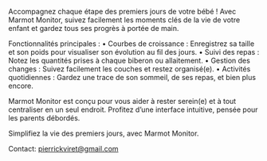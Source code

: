 Accompagnez chaque étape des premiers jours de votre bébé !
Avec Marmot Monitor, suivez facilement les moments clés de la vie de votre enfant et gardez tous ses progrès à portée de main.

Fonctionnalités principales :
	•	Courbes de croissance : Enregistrez sa taille et son poids pour visualiser son évolution au fil des jours.
	•	Suivi des repas : Notez les quantités prises à chaque biberon ou allaitement.
	•	Gestion des changes : Suivez facilement les couches et restez organisé(e).
	•	Activités quotidiennes : Gardez une trace de son sommeil, de ses repas, et bien plus encore.

Marmot Monitor est conçu pour vous aider à rester serein(e) et à tout centraliser en un seul endroit. Profitez d’une interface intuitive, pensée pour les parents débordés.

Simplifiez la vie des premiers jours, avec Marmot Monitor.

Contact: pierrickviret@gmail.com
